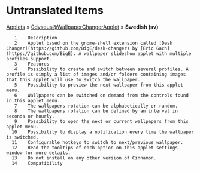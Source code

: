 # Untranslated Items
[Applets](../../../README.md) &#187; [0dyseus@WallpaperChangerApplet](../README.md) &#187; **Swedish (sv)**

       1	Description
       2	Applet based on the gnome-shell extension called [Desk Changer](https://github.com/BigE/desk-changer) by [Eric Gach](https://github.com/BigE). A wallpaper slideshow applet with multiple profiles support.
       3	Features
       4	Possibility to create and switch between several profiles. A profile is simply a list of images and/or folders containing images that this applet will use to switch the wallpaper.
       5	Possibility to preview the next wallpaper from this applet menu.
       6	Wallpapers can be switched on demand from the controls found in this applet menu.
       7	The wallpapers rotation can be alphabetically or random.
       8	The wallpapers rotation can be defined by an interval in seconds or hourly.
       9	Possibility to open the next or current wallpapers from this applet menu.
      10	Possibility to display a notification every time the wallpaper is switched.
      11	Configurable hotkeys to switch to next/previous wallpaper.
      12	Read the tooltips of each option on this applet settings window for more details.
      13	Do not install on any other version of Cinnamon.
      14	Compatibility
